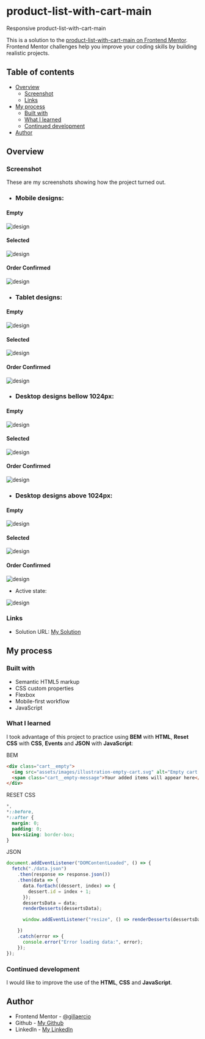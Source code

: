 # product-list-with-cart-main
Responsive product-list-with-cart-main

This is a solution to the [product-list-with-cart-main on Frontend Mentor](https://www.frontendmentor.io/challenges/product-list-with-cart-5MmqLVAp_d). Frontend Mentor challenges help you improve your coding skills by building realistic projects. 

## Table of contents

- [Overview](#overview)
  - [Screenshot](#screenshot)
  - [Links](#links)
- [My process](#my-process)
  - [Built with](#built-with)
  - [What I learned](#what-i-learned)
  - [Continued development](#continued-development)
- [Author](#author)

## Overview

### Screenshot

These are my screenshots showing how the project turned out.

- ### Mobile designs:

#### Empty
![design](./assets/images/screenshot-mobile-design-empty.png)
#### Selected
![design](./assets/images/screenshot-mobile-design-selected.png)
#### Order Confirmed
![design](./assets/images/screenshot-mobile-design-order-confirmed.png)

- ### Tablet designs:

#### Empty
![design](./assets/images/screenshot-tablet-design-empty.png)
#### Selected
![design](./assets/images/screenshot-tablet-design-selected.png)
#### Order Confirmed
![design](./assets/images/screenshot-tablet-design-order-confirmed.png)

- ### Desktop designs bellow 1024px:

#### Empty
![design](./assets/images/screenshot-desktop-design-empty-a.png)
#### Selected
![design](./assets/images/screenshot-desktop-design-selected-a.png)
#### Order Confirmed
![design](./assets/images/screenshot-desktop-design-order-confirmed-a.png)

- ### Desktop designs above 1024px:

#### Empty
![design](./assets/images/screenshot-desktop-design-empty-b.png)
#### Selected
![design](./assets/images/screenshot-desktop-design-selected-b.png)
#### Order Confirmed
![design](./assets/images/screenshot-desktop-design-order-confirmed-b.png)

- Active state:

![design](./assets/images/screenshot-active-states.png)

### Links

- Solution URL: [My Solution](https://github.com/gillaercio/product-list-with-cart-main)

## My process

### Built with

- Semantic HTML5 markup
- CSS custom properties
- Flexbox
- Mobile-first workflow
- JavaScript

### What I learned

I took advantage of this project to practice using **BEM** with **HTML**, **Reset CSS** with **CSS**, **Events** and **JSON** with **JavaScript**:

BEM

```html
<div class="cart__empty">
  <img src="assets/images/illustration-empty-cart.svg" alt="Empty cart illustration" class="cart__empty-image">
  <span class="cart__empty-message">Your added items will appear here</span>
</div>
```

RESET CSS

```css
*,
*::before,
*::after {
  margin: 0;
  padding: 0;
  box-sizing: border-box;
}
```

JSON

```js
document.addEventListener("DOMContentLoaded", () => {
  fetch("./data.json")
    .then(response => response.json())
    .then(data => {
      data.forEach((dessert, index) => {
        dessert.id = index + 1;
      });
      dessertsData = data;
      renderDesserts(dessertsData);

      window.addEventListener("resize", () => renderDesserts(dessertsData));

    })
    .catch(error => {
      console.error("Error loading data:", error);
    });
});
```

### Continued development

I would like to improve the use of the **HTML**, **CSS** and **JavaScript**.

## Author

- Frontend Mentor - [@gillaercio](https://www.frontendmentor.io/profile/gillaercio)
- Github - [My Github](https://github.com/gillaercio)
- LinkedIn - [My LinkedIn](https://www.linkedin.com/in/gildman-la%C3%A9rcio/)